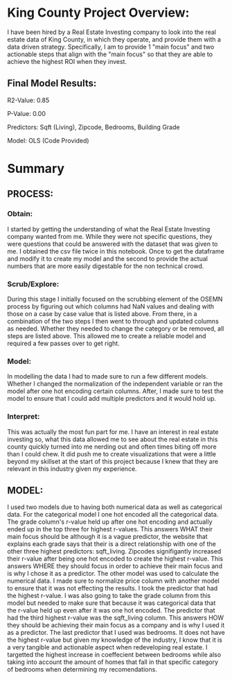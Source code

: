 # King County Project Overview:

I have been hired by a Real Estate Investing company to look into the real estate data of King County, in which they operate, and provide them with a data driven strategy. Specifically, I am to provide 1 "main focus" and two actionable steps that align with the "main focus" so that they are able to achieve the highest ROI when they invest.

## Final Model Results:

R2-Value: 0.85

P-Value: 0.00

Predictors: Sqft (Living), Zipcode, Bedrooms, Building Grade

Model: OLS (Code Provided)

       

# Summary

## PROCESS:
           

### Obtain:

I started by getting the understanding of what the Real Estate Investing company wanted from me. While they were not specific questions, they were questions that could be answered with the dataset that was given to me. I obtained the csv file twice in this notebook. Once to get the dataframe and modify it to create my model and the second to provide the actual numbers that are more easily digestable for the non technical crowd.

### Scrub/Explore:

During this stage I initially focused on the scrubbing element of the OSEMN process by figuring out which columns had NaN values and dealing with those on a case by case value that is listed above. From there, in a combination of the two steps I then went to through and updated columns as needed. Whether they needed to change the category or be removed, all steps are listed above. This allowed me to create a reliable model and required a few passes over to get right.

### Model:

In modelling the data I had to made sure to run a few different models. Whether I changed the normalization of the independent variable or ran the model after one hot encoding certain columns. After, I made sure to test the model to ensure that I could add multiple predictors and it would hold up.

### Interpret:

This was actually the most fun part for me. I have an interest in real estate investing so, what this data allowed me to see about the real estate in this county quickly turned into me nerding out and often times biting off more than I could chew. It did push me to create visualizations that were a little beyond my skillset at the start of this project because I knew that they are relevant in this industry given my experience.


## MODEL:

I used two models due to having both numerical data as well as categorical data. For the categorical model I one hot encoded all the categorical data. The grade column's r-value held up after one hot encoding and actually ended up in the top three for highest r-values. This answers WHAT their main focus should be although it is a vague predictor, the website that explains each grade says that their is a direct relationship with one of the other three highest predictors: sqft_living. Zipcodes signifigantly increased their r-value after being one hot encoded to create the highest r-value. This answers WHERE they should focus in order to achieve their main focus and is why I chose it as a predictor. The other model was used to calculate the numerical data. I made sure to normalize price column with another model to ensure that it was not effecting the results. I took the predictor that had the highest  r-value. I was also going to take the grade column from this model but needed to make sure that because it was categorical data that the r-value held up even after it was one hot encoded. The predictor that had the third highest r-value was the sqft_living column. This answers HOW they should be achieving their main focus as a company and is why I used it as a predictor. The last predictor that I used was bedrooms. It does not have the highest r-value but given my knowledge of the industry, I know that it is a very tangible and actionable aspect when redeveloping real estate. I targetted the highest increase in coeffecient between bedrooms while also taking into account the amount of homes that fall in that specific category of bedrooms when determining my recomendations.
